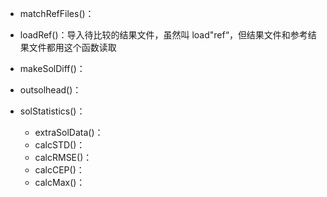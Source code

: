 



* matchRefFiles()：

* loadRef()：导入待比较的结果文件，虽然叫 load"ref“，但结果文件和参考结果文件都用这个函数读取
* makeSolDiff()：
* outsolhead()：
* solStatistics()：
  * extraSolData()：
  * calcSTD()：
  * calcRMSE()：
  * calcCEP()：
  * calcMax()：